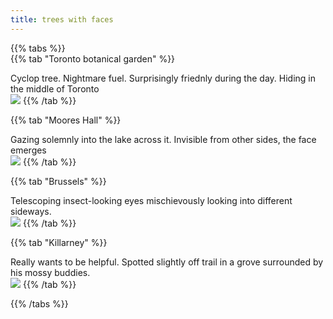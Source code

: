 ```yaml
---
title: trees with faces
---
```

  
{{% tabs %}}  
{{% tab "Toronto botanical garden" %}}  
<div class="gallery-description">   
Cyclop tree. Nightmare fuel. Surprisingly friednly during the day. Hiding in the middle of Toronto  
</div>  
<img src="/img/trees-toronto-2022-10-02.jpg" class="gallery-image" />  
{{% /tab %}}  
  
{{% tab "Moores Hall" %}}  
<div class="gallery-description">   
Gazing solemnly into the lake across it. Invisible from other sides, the face emerges  
</div>  
<img src="/img/moores-hall-2023-03-24.jpg" class="gallery-image" />  
{{% /tab %}}  
  
{{% tab "Brussels" %}}  
<div class="gallery-description">   
Telescoping insect-looking eyes mischievously looking into different sideways.  
</div>  
<img src="/img/trees-brussels-2023-02-10.jpg" class="gallery-image" />  
{{% /tab %}}  
  
{{% tab "Killarney" %}}  
<div class="gallery-description">   
Really wants to be helpful. Spotted slightly off trail in a grove surrounded by his mossy buddies.  
</div>  
<img src="/img/trees-killarney-2023-03-27.jpg" class="gallery-image" />  
{{% /tab %}}  
  
{{% /tabs %}}